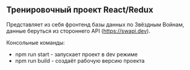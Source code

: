 ## Тренировочный проект React/Redux  

Представляет из себя фронтенд базы данных по Звёздным Войнам, данные беруться из стороннего API (https://swapi.dev).  

Консольные команды:  
* npm run start - запускает проект в dev режиме  
* npm run build - создаёт рабочую версию проекта